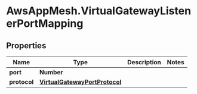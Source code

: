 # AwsAppMesh.VirtualGatewayListenerPortMapping

## Properties

Name | Type | Description | Notes
------------ | ------------- | ------------- | -------------
**port** | **Number** |  | 
**protocol** | [**VirtualGatewayPortProtocol**](VirtualGatewayPortProtocol.md) |  | 


